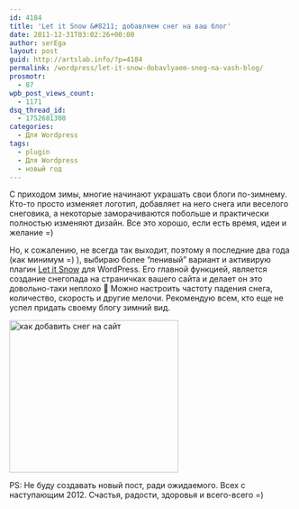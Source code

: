 ```yaml
---
id: 4184
title: 'Let it Snow &#8211; добавляем снег на ваш блог'
date: 2011-12-31T03:02:26+00:00
author: serEga
layout: post
guid: http://artslab.info/?p=4184
permalink: /wordpress/let-it-snow-dobavlyaem-sneg-na-vash-blog/
prosmotr:
  - 87
wpb_post_views_count:
  - 1171
dsq_thread_id:
  - 1752681308
categories:
  - Для Wordpress
tags:
  - plugin
  - Для Wordpress
  - новый год
---
```

С приходом зимы, многие начинают украшать свои блоги по-зимнему. Кто-то просто изменяет логотип, добавляет на него снега или веселого снеговика, а некоторые заморачиваются побольше и практически полностью изменяют дизайн. Все это хорошо, если есть время, идеи и желание =)

Но, к сожалению, не всегда так выходит, поэтому я последние два года (как минимум =) ), выбираю более &#8220;ленивый&#8221; вариант и активирую плагин [Let it Snow](http://wordpress.org/extend/plugins/let-it-snow/) для WordPress. Его главной функцией, является создание снегопада на страничках вашего сайта и делает он это довольно-таки неплохо 🙂
Можно настроить частоту падения снега, количество, скорость и другие мелочи.
Рекомендую всем, кто еще не успел придать своему блогу зимний вид.

[<img src="{{site.img_cdn}}/letitsnow_wordpress-300x270.png" alt="как добавить снег на  сайт" title="letitsnow_wordpress" width="300" height="270" class="aligncenter size-medium wp-image-4185" />]({{site.img_cdn}}/letitsnow_wordpress.png)

PS: Не буду создавать новый пост, ради ожидаемого. Всех с наступающим 2012. Счастья, радости, здоровья и всего-всего =)